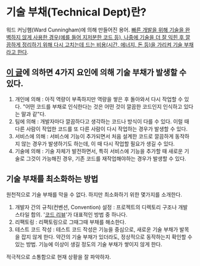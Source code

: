 
# 기술 부채(Technical Dept)란?
워드 커닝햄(Ward Cunningham)에 의해 만들어진 용어. [빠른 개발을 위해 기술을 완벽하지 않게 사용한 경우(예를 들어 지저분한 코드 등), 나중에 기술을 더 잘 익힌 후 깔끔하게 정리하기 위해 다시 고치는데 드는 비용(시간, 에너지, 돈 등)을 가리켜 기술 부채라고 한다](https://en.wikipedia.org/wiki/Technical_debt).

## [이 글](https://yozm.wishket.com/magazine/detail/1331/)에 의하면 4가지 요인에 의해 기술 부채가 발생할 수 있다.
1. 개인에 의해 : 아직 역량이 부족하지만 역량을 쌓은 후 돌아와서 다시 작업할 수 있다. "어떤 코드를 부채로 인식한다는 것은 어떤 것이 깔끔한 코드인지 인식하고 있다는 말과 같"다.
2. 팀에 의해 : 개발자마다 깔끔하다고 생각하는 코드나 방식이 다를 수 있다. 이럴 때 다른 사람이 작업한 코드를 또 다른 사람이 다시 작업하는 경우가 발생할 수 있다.
3. 서비스에 의해 : 서비스에 기능이 추가되면서 처음 설계한 코드로 깔끔하게 동작하지 않는 경우가 발생하기도 하는데, 이 때 다시 작업할 필요가 생길 수 있다.
4. 기술에 의해 : 기술 자체가 발전하면서, 특히 서비스에 기능을 추가할 때 새로운 기술로 그것이 가능해진 경우, 기존 코드를 재작업해야하는 경우가 발생할 수 있다.

## 기술 부채를 최소화하는 방법
원천적으로 기술 부채를 막을 수 없다. 하지만 최소화하기 위한 몇가지를 소개한다.
1. 개발자 간의 규칙(컨벤션, Convention) 설정 : 프로젝트의 디렉토리 구조나 개발 스타일 합의. '[코드 리뷰](코드%20리뷰.md)'가 대표적인 방법 중 하나다. 
2. 리팩토링 : 리팩토링으로 그때그때 부채를 해소한다.
3. 테스트 코드 작성 : 테스트 코드 작성은 기능을 중심으로, 새로운 기술 부채가 발목을 잡지 않게 한다. 약간의 기술 부채가 있더라도, 정상적으로 동작하는지 확인할 수 있는 방법. 기능에 이상이 생길 정도의 기술 부채가 쌓이지 않게 한다.

적극적으로 소통함으로 현재 상황을 잘 파악하자.